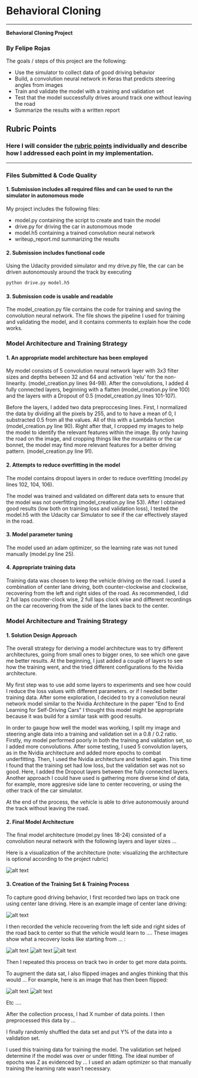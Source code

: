 # **Behavioral Cloning** 

---

**Behavioral Cloning Project**
### By Felipe Rojas

The goals / steps of this project are the following:
* Use the simulator to collect data of good driving behavior
* Build, a convolution neural network in Keras that predicts steering angles from images
* Train and validate the model with a training and validation set
* Test that the model successfully drives around track one without leaving the road
* Summarize the results with a written report


[//]: # (Image References)

[image1]: ./template_images/nvidia_cnn_architecture.png "Nvidia Architecture"
[image2]: ./examples/placeholder.png "Grayscaling"
[image3]: ./examples/placeholder_small.png "Recovery Image"
[image4]: ./examples/placeholder_small.png "Recovery Image"
[image5]: ./examples/placeholder_small.png "Recovery Image"
[image6]: ./examples/placeholder_small.png "Normal Image"
[image7]: ./examples/placeholder_small.png "Flipped Image"

## Rubric Points
### Here I will consider the [rubric points](https://review.udacity.com/#!/rubrics/432/view) individually and describe how I addressed each point in my implementation.  

---
### Files Submitted & Code Quality

#### 1. Submission includes all required files and can be used to run the simulator in autonomous mode

My project includes the following files:
* model.py containing the script to create and train the model
* drive.py for driving the car in autonomous mode
* model.h5 containing a trained convolution neural network 
* writeup_report.md summarizing the results

#### 2. Submission includes functional code
Using the Udacity provided simulator and my drive.py file, the car can be driven autonomously around the track by executing 
```sh
python drive.py model.h5
```

#### 3. Submission code is usable and readable

The model_creation.py file contains the code for training and saving the convolution neural network. The file shows the pipeline I used for training and validating the model, and it contains comments to explain how the code works.

### Model Architecture and Training Strategy

#### 1. An appropriate model architecture has been employed

My model consists of 5 convolution neural network layer with 3x3 filter sizes and depths between 32 and 64 and activation 'relu' for the non-linearity. (model_creation.py lines 94-98). After the convolutions, I added 4 fully connected layers, beginning with a flatten (model_creation.py line 100) and the layers with a Dropout of 0.5 (model_creation.py lines 101-107).

Before the layers, I added two data preproccesing lines. First, I normalized the data by dividing all the pixels by 255, and to to have a mean of 0, I substracted 0.5 from all the values. All of this with a Lambda function (model_creation.py line 90).
Right after that, I cropped my images to help the model to identify the relevant features within the image. By only having the road on the image, and cropping things like the mountains or the car bonnet, the model may find more relevant features for a better driving pattern. (model_creation.py line 91).

#### 2. Attempts to reduce overfitting in the model

The model contains dropout layers in order to reduce overfitting (model.py lines 102, 104, 106). 

The model was trained and validated on different data sets to ensure that the model was not overfitting (model_creation.py line 53). After I obtained good results (low both on training loss and validation loss), I tested the model.h5 with the Udacity car Simulator to see if the car effectively stayed in the road.

#### 3. Model parameter tuning

The model used an adam optimizer, so the learning rate was not tuned manually (model.py line 25).

#### 4. Appropriate training data

Training data was chosen to keep the vehicle driving on the road. I used a combination of center lane driving, both counter-clockwise and clockwise, recovering from the left and right sides of the road.
As recommended, I did 2 full laps counter-clock wise, 2 full laps clock wise and different recordings on the car recovering from the side of the lanes back to the center.

### Model Architecture and Training Strategy

#### 1. Solution Design Approach

The overall strategy for deriving a model architecture was to try different architectures, going from small ones to bigger ones, to see which one gave me better results. At the beginning, I just added a couple of layers to see how the training went, and the tried different configurations fo the Nvidia architecture.

My first step was to use add some layers to experiments and see how could I reduce the loss values with different parameters. or if I needed better training data. 
After some exploration, I decided to try a convolution neural network model similar to the Nvidia Architecture in the paper "End to End Learning for Self-Driving Cars"  I thought this model might be appropriate because it was build for a similar task with good results.

In order to gauge how well the model was working, I split my image and steering angle data into a training and validation set in a 0.8 / 0.2 ratio. 
Firstly, my model performed poorly in both the training and validation set, so I added more convolutions. After some testing, I used 5 convolution layers, as in the Nvidia architecture and added more epochs to combat underfitting. Then, I used the Nvidia architecture and tested again. This time I found that the training set had low loss, but the validation set was not so good. Here, I added the Dropout layers between the fully connected layers. 
Another approach I could have used is gathering more diverse kind of data, for example, more aggresive side lane to center recovering, or using the other track of the car simulator.

At the end of the process, the vehicle is able to drive autonomously around the track without leaving the road.

#### 2. Final Model Architecture

The final model architecture (model.py lines 18-24) consisted of a convolution neural network with the following layers and layer sizes ...

Here is a visualization of the architecture (note: visualizing the architecture is optional according to the project rubric)

![alt text][image1]

#### 3. Creation of the Training Set & Training Process

To capture good driving behavior, I first recorded two laps on track one using center lane driving. Here is an example image of center lane driving:

![alt text][image2]

I then recorded the vehicle recovering from the left side and right sides of the road back to center so that the vehicle would learn to .... These images show what a recovery looks like starting from ... :

![alt text][image3]
![alt text][image4]
![alt text][image5]

Then I repeated this process on track two in order to get more data points.

To augment the data sat, I also flipped images and angles thinking that this would ... For example, here is an image that has then been flipped:

![alt text][image6]
![alt text][image7]

Etc ....

After the collection process, I had X number of data points. I then preprocessed this data by ...


I finally randomly shuffled the data set and put Y% of the data into a validation set. 

I used this training data for training the model. The validation set helped determine if the model was over or under fitting. The ideal number of epochs was Z as evidenced by ... I used an adam optimizer so that manually training the learning rate wasn't necessary.
